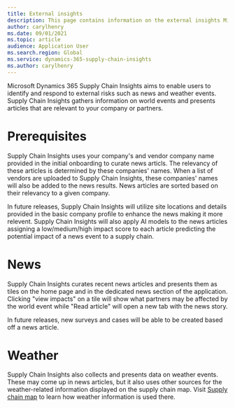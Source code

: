 ```yaml
---
title: External insights
description: This page contains information on the external insights Microsoft Dynamics 365 Supply Chain Insights delivers on real world events
author: carylhenry
ms.date: 09/01/2021
ms.topic: article
audience: Application User
ms.search.region: Global
ms.service: dynamics-365-supply-chain-insights
ms.author: carylhenry
---
```



Microsoft Dynamics 365 Supply Chain Insights aims to enable users to identify and respond to external risks such as news and weather events. Supply Chain Insights gathers information on world events and presents articles that are relevant to your company or partners.

# Prerequisites
Supply Chain Insights uses your company's and vendor company name provided in the initial onboarding to curate news articls. The relevancy of these articles is determined by these companies' names. When a list of vendors are uploaded to Supply Chain Insights, these companies' names will also be added to the news results. News articles are sorted based on their relevancy to a given company.

In future releases, Supply Chain Insights will utilize site locations and details provided in the basic company profile to enhance the news making it more relevent. Supply Chain Insights will also apply AI models to the news articles assigning a low/medium/high impact score to each article predicting the potential impact of a news event to a supply chain. 

# News
Supply Chain Insights curates recent news articles and presents them as tiles on the home page and in the dedicated news section of the application. Clicking "view impacts" on a tile will show what partners may be affected by the world event while "Read article" will open a new tab with the news story.

In future releases, new surveys and cases will be able to be created based off a news article.

# Weather
Supply Chain Insights also collects and presents data on weather events. These may come up in news articles, but it also uses other sources for the weather-related information displayed on the supply chain map. Visit [Supply chain map](/articles/supply-chain-map.md) to learn how weather information is used there.


